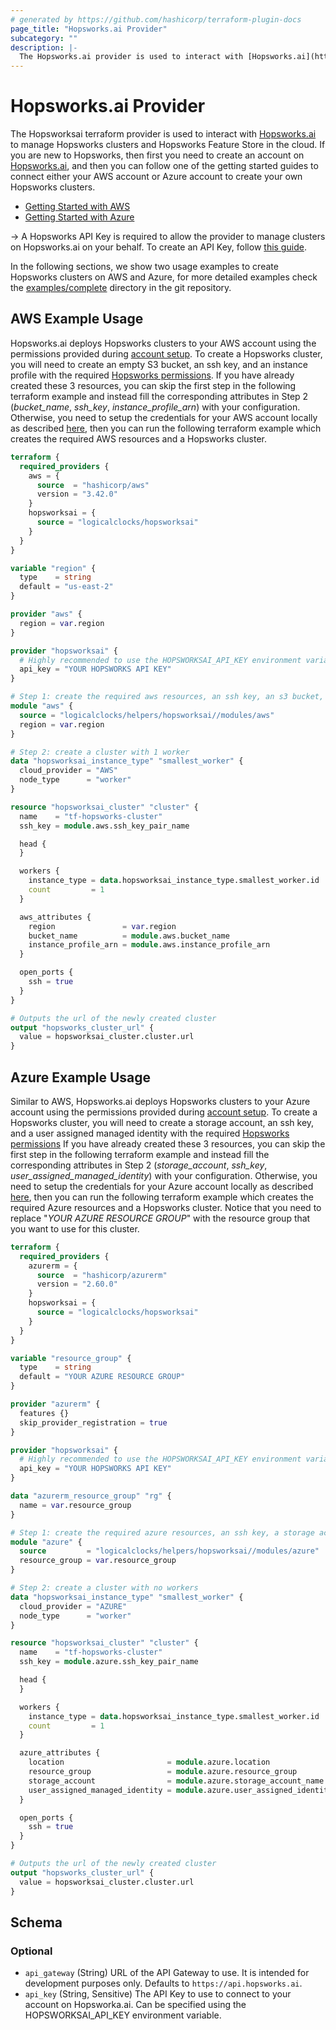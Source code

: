 ```yaml
---
# generated by https://github.com/hashicorp/terraform-plugin-docs
page_title: "Hopsworks.ai Provider"
subcategory: ""
description: |-
  The Hopsworks.ai provider is used to interact with [Hopsworks.ai](https://managed.hopsworks.ai)
---
```


# Hopsworks.ai Provider

The Hopsworksai terraform provider is used to interact with [Hopsworks.ai](https://managed.hopsworks.ai) to manage Hopsworks clusters and Hopsworks Feature Store in the cloud.
If you are new to Hopsworks, then first you need to create an account on [Hopsworks.ai](https://managed.hopsworks.ai), and then you can follow one of the getting started guides to connect either your AWS account or Azure account to create your own Hopsworks clusters. 
  * [Getting Started with AWS](https://docs.hopsworks.ai/latest/hopsworksai/aws/getting_started/)
  * [Getting Started with Azure](https://docs.hopsworks.ai/latest/hopsworksai/azure/getting_started/)


-> A Hopsworks API Key is required to allow the provider to manage clusters on Hopsworks.ai on your behalf. To create an API Key, follow [this guide](https://docs.hopsworks.ai/latest/hopsworksai/api_key).

In the following sections, we show two usage examples to create Hopsworks clusters on AWS and Azure, for more detailed examples check the [examples/complete](https://github.com/logicalclocks/terraform-provider-hopsworksai/tree/main/examples/complete) directory in the git repository.

## AWS Example Usage 

Hopsworks.ai deploys Hopsworks clusters to your AWS account using the permissions provided during [account setup](https://docs.hopsworks.ai/latest/hopsworksai/aws/getting_started/#step-1-connecting-your-aws-account). 
To create a Hopsworks cluster, you will need to create an empty S3 bucket, an ssh key, and an instance profile with the required [Hopsworks permissions](https://docs.hopsworks.ai/latest/hopsworksai/aws/getting_started/#step-2-creating-instance-profile). 
If you have already created these 3 resources, you can skip the first step in the following terraform example and instead fill the corresponding attributes in Step 2 (*bucket_name*, *ssh_key*, *instance_profile_arn*) with your configuration.
Otherwise, you need to setup the credentials for your AWS account locally as described [here](https://registry.terraform.io/providers/hashicorp/aws/latest/docs), then you can run the following terraform example which creates the required AWS resources and a Hopsworks cluster. 

```terraform
terraform {
  required_providers {
    aws = {
      source  = "hashicorp/aws"
      version = "3.42.0"
    }
    hopsworksai = {
      source = "logicalclocks/hopsworksai"
    }
  }
}

variable "region" {
  type    = string
  default = "us-east-2"
}

provider "aws" {
  region = var.region
}

provider "hopsworksai" {
  # Highly recommended to use the HOPSWORKSAI_API_KEY environment variable instead
  api_key = "YOUR HOPSWORKS API KEY"
}

# Step 1: create the required aws resources, an ssh key, an s3 bucket, and an instance profile with the required hopsworks permissions
module "aws" {
  source = "logicalclocks/helpers/hopsworksai//modules/aws"
  region = var.region
}

# Step 2: create a cluster with 1 worker
data "hopsworksai_instance_type" "smallest_worker" {
  cloud_provider = "AWS"
  node_type      = "worker"
}

resource "hopsworksai_cluster" "cluster" {
  name    = "tf-hopsworks-cluster"
  ssh_key = module.aws.ssh_key_pair_name

  head {
  }

  workers {
    instance_type = data.hopsworksai_instance_type.smallest_worker.id
    count         = 1
  }

  aws_attributes {
    region               = var.region
    bucket_name          = module.aws.bucket_name
    instance_profile_arn = module.aws.instance_profile_arn
  }

  open_ports {
    ssh = true
  }
}

# Outputs the url of the newly created cluster 
output "hopsworks_cluster_url" {
  value = hopsworksai_cluster.cluster.url
}
```

## Azure Example Usage 

Similar to AWS, Hopsworks.ai deploys Hopsworks clusters to your Azure account using the permissions provided during [account setup](https://docs.hopsworks.ai/latest/hopsworksai/azure/getting_started/#step-1-connecting-your-azure-account). 
To create a Hopsworks cluster, you will need to create a storage account, an ssh key, and a user assigned managed identity with the required [Hopsworks permissions](https://docs.hopsworks.ai/latest/hopsworksai/azure/getting_started/#step-21-creating-a-restrictive-role-for-accessing-storage)
If you have already created these 3 resources, you can skip the first step in the following terraform example and instead fill the corresponding attributes in Step 2 (*storage_account*, *ssh_key*, *user_assigned_managed_identity*) with your configuration.
Otherwise, you need to setup the credentials for your Azure account locally as described [here](https://registry.terraform.io/providers/hashicorp/azurerm/latest/docs), then you can run the following terraform example which creates the required Azure resources and a Hopsworks cluster. 
Notice that you need to replace "*YOUR AZURE RESOURCE GROUP*" with the resource group that you want to use for this cluster.


```terraform
terraform {
  required_providers {
    azurerm = {
      source  = "hashicorp/azurerm"
      version = "2.60.0"
    }
    hopsworksai = {
      source = "logicalclocks/hopsworksai"
    }
  }
}

variable "resource_group" {
  type    = string
  default = "YOUR AZURE RESOURCE GROUP"
}

provider "azurerm" {
  features {}
  skip_provider_registration = true
}

provider "hopsworksai" {
  # Highly recommended to use the HOPSWORKSAI_API_KEY environment variable instead
  api_key = "YOUR HOPSWORKS API KEY"
}

data "azurerm_resource_group" "rg" {
  name = var.resource_group
}

# Step 1: create the required azure resources, an ssh key, a storage account, and an user assigned managed identity with the required hopsworks permissions
module "azure" {
  source         = "logicalclocks/helpers/hopsworksai//modules/azure"
  resource_group = var.resource_group
}

# Step 2: create a cluster with no workers
data "hopsworksai_instance_type" "smallest_worker" {
  cloud_provider = "AZURE"
  node_type      = "worker"
}

resource "hopsworksai_cluster" "cluster" {
  name    = "tf-hopsworks-cluster"
  ssh_key = module.azure.ssh_key_pair_name

  head {
  }

  workers {
    instance_type = data.hopsworksai_instance_type.smallest_worker.id
    count         = 1
  }

  azure_attributes {
    location                       = module.azure.location
    resource_group                 = module.azure.resource_group
    storage_account                = module.azure.storage_account_name
    user_assigned_managed_identity = module.azure.user_assigned_identity_name
  }

  open_ports {
    ssh = true
  }
}

# Outputs the url of the newly created cluster 
output "hopsworks_cluster_url" {
  value = hopsworksai_cluster.cluster.url
}
```

<!-- schema generated by tfplugindocs -->
## Schema

### Optional

- `api_gateway` (String) URL of the API Gateway to use. It is intended for development purposes only. Defaults to `https://api.hopsworks.ai`.
- `api_key` (String, Sensitive) The API Key to use to connect to your account on Hopsworka.ai. Can be specified using the HOPSWORKSAI_API_KEY environment variable.